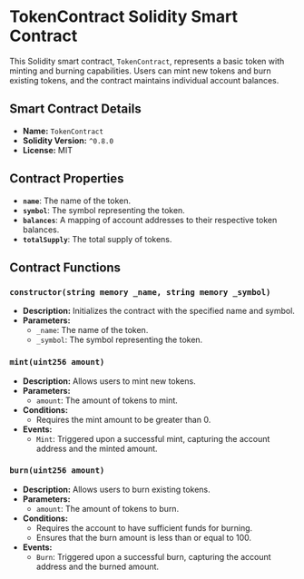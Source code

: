 # TokenContract Solidity Smart Contract

This Solidity smart contract, `TokenContract`, represents a basic token with minting and burning capabilities. Users can mint new tokens and burn existing tokens, and the contract maintains individual account balances.

## Smart Contract Details

- **Name:** `TokenContract`
- **Solidity Version:** `^0.8.0`
- **License:** MIT

## Contract Properties

- **`name`**: The name of the token.
- **`symbol`**: The symbol representing the token.
- **`balances`**: A mapping of account addresses to their respective token balances.
- **`totalSupply`**: The total supply of tokens.

## Contract Functions

### `constructor(string memory _name, string memory _symbol)`

- **Description:** Initializes the contract with the specified name and symbol.
- **Parameters:**
  - `_name`: The name of the token.
  - `_symbol`: The symbol representing the token.

### `mint(uint256 amount)`

- **Description:** Allows users to mint new tokens.
- **Parameters:**
  - `amount`: The amount of tokens to mint.
- **Conditions:**
  - Requires the mint amount to be greater than 0.
- **Events:**
  - `Mint`: Triggered upon a successful mint, capturing the account address and the minted amount.

### `burn(uint256 amount)`

- **Description:** Allows users to burn existing tokens.
- **Parameters:**
  - `amount`: The amount of tokens to burn.
- **Conditions:**
  - Requires the account to have sufficient funds for burning.
  - Ensures that the burn amount is less than or equal to 100.
- **Events:**
  - `Burn`: Triggered upon a successful burn, capturing the account address and the burned amount.
